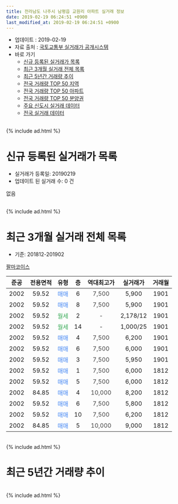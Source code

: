 ```yaml
---
title: 전라남도 나주시 남평읍 교원리 아파트 실거래 정보
date: 2019-02-19 06:24:51 +0900
last_modified_at: 2019-02-19 06:24:51 +0900
---
```


* 업데이트 : 2019-02-19
* 자료 출처 : [국토교통부 실거래가 공개시스템](http://rt.molit.go.kr)
* 바로 가기
    * [신규 등록된 실거래가 목록](#신규-등록된-실거래가-목록)
    * [최근 3개월 실거래 전체 목록](#최근-3개월-실거래-전체-목록)
    * [최근 5년간 거래량 추이](#최근-5년간-거래량-추이)
    * [전국 거래량 TOP 50 지역](https://ayogom.github.io/apt-trade-info/최근-3개월-전국에서-가장-거래가-많이-발생한-지역)
    * [전국 거래량 TOP 50 아파트](https://ayogom.github.io/apt-trade-info/최근-3개월-전국에서-가장-거래가-많이-발생한-아파트)
    * [전국 거래량 TOP 50 분양권](https://ayogom.github.io/apt-trade-info/최근-3개월-전국에서-가장-거래가-많이-발생한-분양권)
    * [주요 신도시 실거래 데이터](https://ayogom.github.io/apt-trade-info/주요-신도시)
    * [전국 실거래 데이터](https://ayogom.github.io/apt-trade-info/전국)
<br>
{% include ad.html %}
<br>

# 신규 등록된 실거래가 목록
* 실거래가 등록일: 20190219
* 업데이트 된 실거래 수: 0 건

없음

<br>
{% include ad.html %}
<br>

# 최근 3개월 실거래 전체 목록
* 기준: 201812-201902


[팔마코이스](https://search.naver.com/search.naver?query=%EC%A0%84%EB%9D%BC%EB%82%A8%EB%8F%84+%EB%82%98%EC%A3%BC%EC%8B%9C+%EB%82%A8%ED%8F%89%EC%9D%8D+%EA%B5%90%EC%9B%90%EB%A6%AC+%ED%8C%94%EB%A7%88%EC%BD%94%EC%9D%B4%EC%8A%A4)

|준공|전용면적|유형|층|역대최고가|실거래가|거래월|
|:---:|:---:|:---:|:---:|:---:|:---:|:---:|
|2002|59.52|<span style="color:#4285f3">매매</span>|6|<span style="color:#444444">7,500</span>|5,900|1901|
|2002|59.52|<span style="color:#4285f3">매매</span>|8|<span style="color:#444444">7,500</span>|5,900|1901|
|2002|59.52|<span style="color:#34a853">월세</span>|2|<span style="color:#444444">-</span>|2,178/12|1901|
|2002|59.52|<span style="color:#34a853">월세</span>|14|<span style="color:#444444">-</span>|1,000/25|1901|
|2002|59.52|<span style="color:#4285f3">매매</span>|4|<span style="color:#444444">7,500</span>|6,200|1901|
|2002|59.52|<span style="color:#4285f3">매매</span>|6|<span style="color:#444444">7,500</span>|6,000|1901|
|2002|59.52|<span style="color:#4285f3">매매</span>|3|<span style="color:#444444">7,500</span>|5,950|1901|
|2002|59.52|<span style="color:#4285f3">매매</span>|1|<span style="color:#444444">7,500</span>|6,000|1812|
|2002|59.52|<span style="color:#4285f3">매매</span>|5|<span style="color:#444444">7,500</span>|6,000|1812|
|2002|84.85|<span style="color:#4285f3">매매</span>|4|<span style="color:#444444">10,000</span>|8,200|1812|
|2002|59.52|<span style="color:#4285f3">매매</span>|6|<span style="color:#444444">7,500</span>|5,800|1812|
|2002|59.52|<span style="color:#4285f3">매매</span>|10|<span style="color:#444444">7,500</span>|6,200|1812|
|2002|84.85|<span style="color:#4285f3">매매</span>|5|<span style="color:#444444">10,000</span>|9,000|1812|


<br>
{% include ad.html %}
<br>

# 최근 5년간 거래량 추이


<div style="width:100%;">
    <canvas id="deal_progress" height="200"></canvas>
</div>

<script>
new Chart(document.getElementById("deal_progress"), {
    type: 'line',
    data: {
        labels: ['201402','201403','201404','201405','201406','201407','201408','201409','201410','201411','201412','201501','201502','201503','201504','201505','201506','201507','201508','201509','201510','201511','201512','201601','201602','201603','201604','201605','201606','201607','201608','201609','201610','201611','201612','201701','201702','201703','201704','201705','201706','201707','201708','201709','201710','201711','201712','201801','201802','201803','201804','201805','201806','201807','201808','201809','201810','201811','201812','201901','201902'],
        datasets: [{
            label: '매매',
            pointRadius: 1,
            data: [2, 3, 0, 0, 2, 1, 0, 2, 0, 2, 3, 1, 1, 0, 2, 2, 3, 1, 1, 3, 6, 2, 2, 4, 1, 0, 1, 0, 2, 2, 0, 1, 0, 1, 1, 1, 1, 0, 0, 0, 1, 6, 0, 2, 0, 0, 0, 2, 1, 4, 4, 0, 1, 2, 2, 3, 4, 2, 6, 5, 0],
            borderColor: "rgba(255, 201, 14, 1)",
            backgroundColor: "rgba(255, 201, 14, 0.5)",
            fill: false,
            lineTension: 0
        },{
            label: '전월세',
            pointRadius: 1,
            data: [1, 0, 1, 0, 2, 0, 0, 1, 0, 1, 2, 2, 2, 2, 0, 0, 0, 1, 1, 1, 0, 1, 0, 1, 1, 1, 0, 1, 0, 2, 1, 0, 0, 0, 0, 1, 1, 0, 0, 0, 0, 0, 0, 2, 0, 1, 1, 1, 1, 0, 0, 0, 0, 0, 0, 1, 1, 1, 0, 2, 0],
            borderColor: "rgba(0, 141, 185, 1)",
            backgroundColor: "rgba(0, 141, 185, 0.5)",
            fill: false,
            lineTension: 0
        }
        ]
    },
    options: {
        responsive: true,
        title: {
            display: false
        },
        tooltips: {
            mode: 'index',
            intersect: false
        },
        hover: {
            mode: 'nearest',
            intersect: true
        },
        scales: {
            xAxes: [{
                display: true,
                scaleLabel: {
                    display: true,
                    labelString: '년/월'
                }
            }],
            yAxes: [{
                display: true,
                ticks: {
                    suggestedMin: 0,
                },
                scaleLabel: {
                    display: true,
                    labelString: '실거래 수'
                }
            }]
        }
    }
});

</script>


<br>
{% include ad.html %}
<br>

